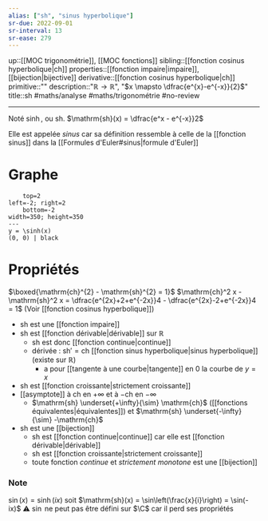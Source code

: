 ```yaml
---
alias: ["sh", "sinus hyperbolique"]
sr-due: 2022-09-01
sr-interval: 13
sr-ease: 279
---
```

up::[[MOC trigonométrie]], [[MOC fonctions]]
sibling::[[fonction cosinus hyperbolique|ch]]
properties::[[fonction impaire|impaire]], [[bijection|bijective]]
derivative::[[fonction cosinus hyperbolique|ch]]
primitive::""
description::"$\mathbb{R} \to \mathbb{R}$", "$x \mapsto \dfrac{e^{x}-e^{-x}}{2}$"
title::$\mathrm{sh}$
#maths/analyse #maths/trigonométrie #no-review 

----
Noté $\sinh$, ou $\text{sh}$.
$\mathrm{sh}(x) = \dfrac{e^x - e^{-x}}2$

Elle est appelée _sinus_ car sa définition ressemble à celle de la [[fonction sinus]] dans la [[Formules d'Euler#sinus|formule d'Euler]]

# Graphe
```desmos-graph
    top=2
left=-2; right=2
    bottom=-2
width=350; height=350
---
y = \sinh(x)
(0, 0) | black
```

# Propriétés

$\boxed{\mathrm{ch}^{2} - \mathrm{sh}^{2} = 1}$
$\mathrm{ch}^2 x - \mathrm{sh}^2 x = \dfrac{e^{2x}+2+e^{-2x}}4 - \dfrac{e^{2x}-2+e^{-2x}}4 = 1$
(Voir [[fonction cosinus hyperbolique]])

 - $\mathrm{sh}$ est une [[fonction impaire]]
 - $\mathrm{sh}$ est [[fonction dérivable|dérivable]] sur $\mathbb{R}$
     - $\mathrm{sh}$ est donc [[fonction continue|continue]]
     - dérivée : $\mathrm{sh}' = \mathrm{ch}$ [[fonction sinus hyperbolique|sinus hyperbolique]] (existe sur $\mathbb{R}$)
         - a pour [[tangente à une courbe|tangente]] en $0$ la courbe de $y = x$
 - $\mathrm{sh}$ est [[fonction croissante|strictement croissante]]
 - [[asymptote]] à $\mathrm{ch}$ en $+\infty$ et à $-\mathrm{ch}$ en $-\infty$
     - $\mathrm{sh} \underset{+\infty}{\sim} \mathrm{ch}$ ([[fonctions équivalentes|équivalentes]]) et $\mathrm{sh} \underset{-\infty}{\sim} -\mathrm{ch}$
 - $\mathrm{sh}$ est une [[bijection]]
     - $\mathrm{sh}$ est [[fonction continue|continue]] car elle est [[fonction dérivable|dérivable]]
     - $\mathrm{sh}$ est [[fonction croissante|strictement croissante]]
     - toute fonction _continue_ et _strictement monotone_ est une [[bijection]]



### Note
$\sin(x) = \sinh(ix)$ soit $\mathrm{sh}(x) = \sin\left(\frac{x}{i}\right) = \sin(-ix)$
⚠️ $\sin$ ne peut pas être défini sur $\C$ car il perd ses propriétés
